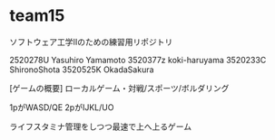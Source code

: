 # team15
ソフトウェア工学Ⅱのための練習用リポジトリ

2520278U Yasuhiro Yamamoto
3520377z koki-haruyama 
3520233C ShironoShota
3520525K OkadaSakura


[ゲームの概要]
ローカルゲーム・対戦/スポーツ/ボルダリング

1pがWASD/QE  2pがIJKL/UO

ライフスタミナ管理をしつつ最速で上へ上るゲーム
